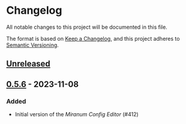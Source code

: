 # Changelog

All notable changes to this project will be documented in this file.

The format is based on [Keep a Changelog](https://keepachangelog.com/en/1.0.0/),
and this project adheres to [Semantic Versioning](https://semver.org/spec/v2.0.0.html).

## [Unreleased]

## [0.5.6] - 2023-11-08

### Added

* Initial version of the *Miranum Config Editor* (#412)


[unreleased]: https://github.com/Miragon/miranum-ide/compare/release/v0.5.5...HEAD
[0.5.6]: https://github.com/Miragon/miranum-ide/compare/release/v0.5.5...release/v0.5.6
